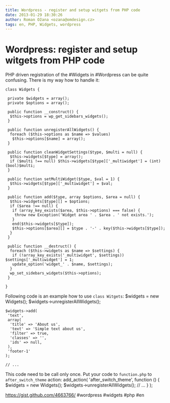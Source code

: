 ```yaml
---
title: Wordpress - register and setup witgets from PHP code
date: 2013-01-29 18:30:26
author: Roman Ožana <ozana@omdesign.cz>
tags: en, PHP, Widgets, wordpress
---
```



# Wordpress: register and setup witgets from PHP code

PHP driven registration of the #Widgets in #Wordpress can be quite confusing. There is my way how to handle it:


    class Widgets {
    
     private $widgets = array();
     private $options = array();
    
     public function __construct() {
      $this->options = wp_get_sidebars_widgets();
     }
    
     public function unregisterAllWidgets() {
      foreach ($this->options as $name => $values)
       $this->options[$name] = array();
     }
    
     public function cleanWidgetSettings($type, $multi = null) {
      $this->widgets[$type] = array();
      if ($multi !== null) $this->widgets[$type]['_multiwidget'] = (int)(bool)$multi;
     }
    
     public function setMultiWidget($type, $val = 1) {
      $this->widgets[$type]['_multiwidget'] = $val;
     }
    
     public function add($type, array $options, $area = null) {
      $this->widgets[$type][] = $options;
      if ($area !== null) {
       if (array_key_exists($area, $this->options) === false) {
        throw new Exception('Widget area ' . $area . ' not exists.');
       }
       end($this->widgets[$type]);
       $this->options[$area][] = $type . '-' . key($this->widgets[$type]);
      }
     }
    
     public function __destruct() {
      foreach ($this->widgets as $name => $settings) {
       if (!array_key_exists('_multiwidget', $settings)) $settings['_multiwidget'] = 1;
       update_option('widget_' . $name, $settings);
      }
      wp_set_sidebars_widgets($this->options);
     }
    
    }


 Following code is an example how to use `class Witgets`: 
    $widgets = new Widgets();
    $widgets->unregisterAllWidgets();
    
    $widgets->add(
     'text',
     array(
      'title' => 'About us',
      'text' => 'Simple text about us',
      'filter' => true,
      'classes' => '',
      'ids' => null,
     ),
     'footer-1'
    );
    
    // ...


 This code need to be call only once. Put your code to `function.php` to `after_switch_theme` action: 
    add_action(
     'after_switch_theme', function () {
      $widgets = new Widgets();
      $widgets->unregisterAllWidgets();
      // ...
     }
    );


 https://gist.github.com/4663766/ #wordpress #widgets #php #en